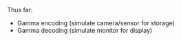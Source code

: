 Thus far:
- Gamma encoding (simulate camera/sensor for storage)
- Gamma decoding (simulate monitor for display)
